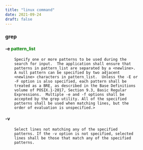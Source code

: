 ```yaml
---
title: "linux command"
date: 2021-09-24
draft: false
---
```


### grep

#### -e <span style="color:green">pattern_list</span>

        Specify one or more patterns to be used during the
        search for input.  The application shall ensure that
        patterns in pattern_list are separated by a <newline>.
        A null pattern can be specified by two adjacent
        <newline> characters in pattern_list.  Unless the -E or
        -F option is also specified, each pattern shall be
        treated as a BRE, as described in the Base Definitions
        volume of POSIX.1‐2017, Section 9.3, Basic Regular
        Expressions.  Multiple -e and -f options shall be
        accepted by the grep utility. All of the specified
        patterns shall be used when matching lines, but the
        order of evaluation is unspecified.> 

#### -v        
        Select lines not matching any of the specified
        patterns. If the -v option is not specified, selected
        lines shall be those that match any of the specified
        patterns.